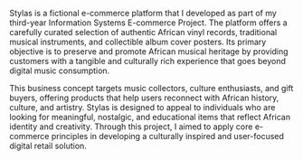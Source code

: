 Stylas is a fictional e-commerce platform that I developed as part of my third-year Information Systems E-commerce Project. The platform offers a carefully curated selection of authentic African vinyl records, traditional musical instruments, and collectible album cover posters. Its primary objective is to preserve and promote African musical heritage by providing customers with a tangible and culturally rich experience that goes beyond digital music consumption. 

This business concept targets music collectors, culture enthusiasts, and gift buyers, offering products that help users reconnect with African history, culture, and artistry. Stylas is designed to appeal to individuals who are looking for meaningful, nostalgic, and educational items that reflect African identity and creativity. Through this project, I aimed to apply core e-commerce principles in developing a culturally inspired and user-focused digital retail solution.
